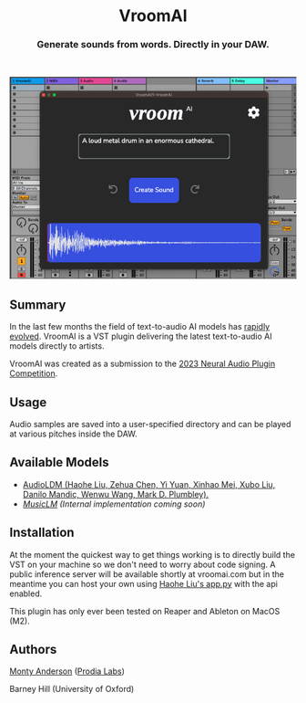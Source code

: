 
<h1 align="center"; style = font-size: 500px; > VroomAI </h1>

<h3 align="center"> Generate sounds from words. Directly in your DAW. </h3>

<br>
<p align="center">
  <img src="screenshot.png" alt="VroomAI"/>
</p>

## Summary
In the last few months the field of text-to-audio AI models has [rapidly evolved](https://github.com/archinetai/audio-ai-timeline). VroomAI is a VST plugin delivering the latest text-to-audio AI models directly to artists.

VroomAI was created as a submission to the [2023 Neural Audio Plugin Competition](https://www.theaudioprogrammer.com/neural-audio).

## Usage
Audio samples are saved into a user-specified directory and can be played at various pitches inside the DAW.

## Available Models
- [AudioLDM (Haohe Liu, Zehua Chen, Yi Yuan, Xinhao Mei, Xubo Liu, Danilo Mandic, Wenwu Wang, Mark D. Plumbley).](https://github.com/haoheliu/AudioLDM)
- *[MusicLM](https://google-research.github.io/seanet/musiclm/examples/) (Internal implementation coming soon)*

## Installation

At the moment the quickest way to get things working is to directly build the VST on your machine so we don't need to worry about code signing. A public inference server will be available shortly at vroomai.com but in the meantime you can host your own using [Haohe Liu's app.py](https://github.com/haoheliu/AudioLDM/blob/main/app.py) with the api enabled.

This plugin has only ever been tested on Reaper and Ableton on MacOS (M2).

## Authors
[Monty Anderson](https://montyanderson.net) ([Prodia Labs](https://prodia.com))

Barney Hill (University of Oxford)
